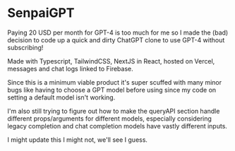 # SenpaiGPT

Paying 20 USD per month for GPT-4 is too much for me so I made the (bad) decision to code up a quick and dirty ChatGPT clone to use GPT-4 without subscribing!

Made with Typescript, TailwindCSS, NextJS in React, hosted on Vercel, messages and chat logs linked to Firebase.

Since this is a minimum viable product it's super scuffed with many minor bugs like having to choose a GPT model before using since my code on setting a default model isn't working.

I'm also still trying to figure out how to make the queryAPI section handle different props/arguments for different models, especially considering legacy completion and chat completion models have vastly different inputs.

I might update this I might not, we'll see I guess.
